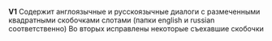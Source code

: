 **V1** Содержит англоязычные и русскоязычные диалоги с размеченными квадратными скобочками слотами (папки english и russian соответственно) 
Во вторых исправлены некоторые съехавшие скобочки
